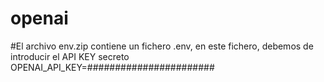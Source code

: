 # openai
#El archivo env.zip contiene un  fichero .env, en este fichero, debemos de introducir el API KEY secreto OPENAI_API_KEY=#######################
